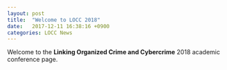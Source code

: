```yaml
---
layout: post
title:  "Welcome to LOCC 2018"
date:   2017-12-11 16:38:16 +0900
categories: LOCC News
---
```

Welcome to the **Linking Organized Crime and Cybercrime** 2018 academic conference page.

